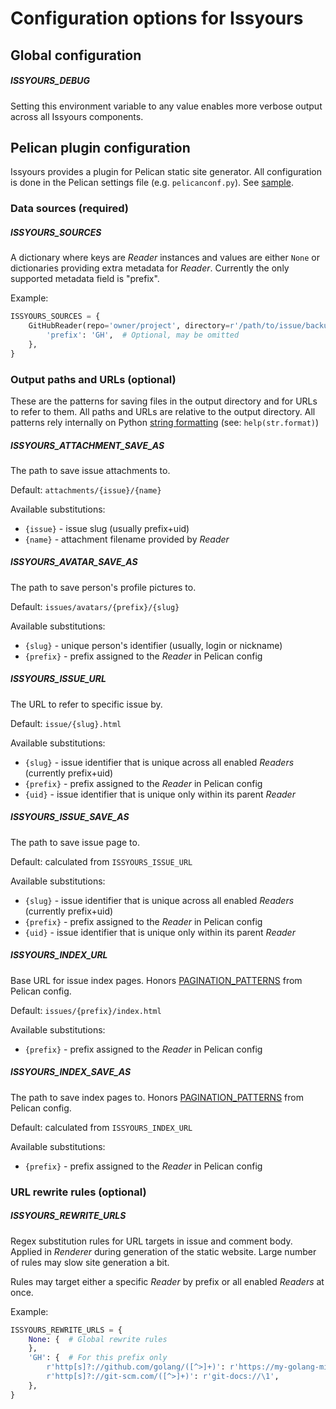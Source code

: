 # Configuration options for Issyours

## Global configuration

##### ISSYOURS_DEBUG

Setting this environment variable to any value enables more verbose output
across all Issyours components.


## Pelican plugin configuration

Issyours provides a plugin for Pelican static site generator. All
configuration is done in the Pelican settings file (e.g. `pelicanconf.py`).
See [sample](../pelican_demo.py).


### Data sources (required)

##### ISSYOURS_SOURCES

A dictionary where keys are *Reader* instances and values are either
`None` or dictionaries providing extra metadata for *Reader*. Currently
the only supported metadata field is "prefix".

Example:

```python
ISSYOURS_SOURCES = {
    GitHubReader(repo='owner/project', directory=r'/path/to/issue/backup'): {
        'prefix': 'GH',  # Optional, may be omitted
    },
}
```


### Output paths and URLs (optional)

These are the patterns for saving files in the output directory and for URLs
to refer to them. All paths and URLs are relative to the output directory.
All patterns rely internally on Python [string
formatting](https://docs.python.org/3/library/stdtypes.html#str.format)
(see: `help(str.format)`)


##### ISSYOURS_ATTACHMENT_SAVE_AS

The path to save issue attachments to.

Default: `attachments/{issue}/{name}`

Available substitutions:

- `{issue}` - issue slug (usually prefix+uid)
- `{name}` - attachment filename provided by *Reader*

##### ISSYOURS_AVATAR_SAVE_AS

The path to save person's profile pictures to.

Default: `issues/avatars/{prefix}/{slug}`

Available substitutions:

- `{slug}` - unique person's identifier (usually, login or nickname)
- `{prefix}` - prefix assigned to the *Reader* in Pelican config

##### ISSYOURS_ISSUE_URL

The URL to refer to specific issue by.

Default: `issue/{slug}.html`

Available substitutions:

- `{slug}` - issue identifier that is unique across all enabled *Readers*
  (currently prefix+uid)
- `{prefix}` - prefix assigned to the *Reader* in Pelican config
- `{uid}` - issue identifier that is unique only within its parent *Reader*

##### ISSYOURS_ISSUE_SAVE_AS

The path to save issue page to.

Default: calculated from `ISSYOURS_ISSUE_URL`

Available substitutions:

- `{slug}` - issue identifier that is unique across all enabled *Readers*
  (currently prefix+uid)
- `{prefix}` - prefix assigned to the *Reader* in Pelican config
- `{uid}` - issue identifier that is unique only within its parent *Reader*

##### ISSYOURS_INDEX_URL

Base URL for issue index pages. Honors [PAGINATION_PATTERNS] from Pelican config.

Default: `issues/{prefix}/index.html`

Available substitutions:

- `{prefix}` - prefix assigned to the *Reader* in Pelican config

##### ISSYOURS_INDEX_SAVE_AS

The path to save index pages to. Honors [PAGINATION_PATTERNS] from Pelican config.

Default: calculated from `ISSYOURS_INDEX_URL`

Available substitutions:

- `{prefix}` - prefix assigned to the *Reader* in Pelican config

[PAGINATION_PATTERNS]: https://docs.getpelican.com/en/stable/settings.html?highlight=pagination_patterns#pagination


### URL rewrite rules (optional)

##### ISSYOURS_REWRITE_URLS

Regex substitution rules for URL targets in issue and comment body. Applied
in *Renderer* during generation of the static website. Large number of rules
may slow site generation a bit.

Rules may target either a specific *Reader* by prefix or all enabled *Readers*
at once.

Example:

```python
ISSYOURS_REWRITE_URLS = {
    None: {  # Global rewrite rules
    },
    'GH': {  # For this prefix only
        r'http[s]?://github.com/golang/([^>]+)': r'https://my-golang-mirror.net/\1',
        r'http[s]?://git-scm.com/([^>]+)': r'git-docs://\1',
    },
}
```
